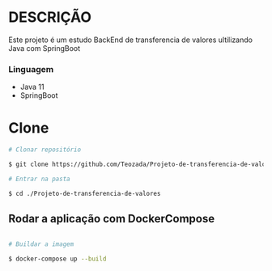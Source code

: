 # DESCRIÇÃO

Este projeto é um estudo BackEnd de transferencia de valores ultilizando Java com SpringBoot

### Linguagem

- Java 11
- SpringBoot

# Clone

``` bash
# Clonar repositório

$ git clone https://github.com/Teozada/Projeto-de-transferencia-de-valores.git

# Entrar na pasta

$ cd ./Projeto-de-transferencia-de-valores

```

## Rodar a aplicação com DockerCompose

```bash

# Buildar a imagem

$ docker-compose up --build

```
